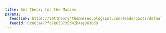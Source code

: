 ```yaml
---
title: Set Theory for the Masses
params:
  feedlink: https://settheory4themasses.blogspot.com/feeds/posts/default
  feedid: 0ce63a477fc7e630735d42b4ae9630d0
---
```

